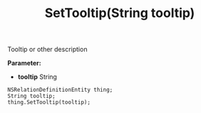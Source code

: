 ﻿---
uid: crmscript_ref_NSRelationDefinitionEntity_SetTooltip
title: SetTooltip(String tooltip)
intellisense: NSRelationDefinitionEntity.SetTooltip
keywords: NSRelationDefinitionEntity, GetTooltip
so.topic: reference
---

Tooltip or other description

**Parameter:** 
 - **tooltip** String

```crmscript
NSRelationDefinitionEntity thing;
String tooltip;
thing.SetTooltip(tooltip);
```

